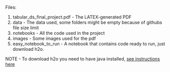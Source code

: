 Files:

1. tabular_ds_final_project.pdf - The LATEX-generated PDF
2. data - The data used, some folders might be empty because of githubs file size limit
3. notebooks - All the code used in the project
4. images - Some images used for the pdf
5. easy_notebook_to_run - A notebook that contains code ready to run, just download h2o.

NOTE - To download h2o you need to have java installed, [see instructions here](https://docs.h2o.ai/h2o/latest-stable/h2o-docs/welcome.html#requirements) 